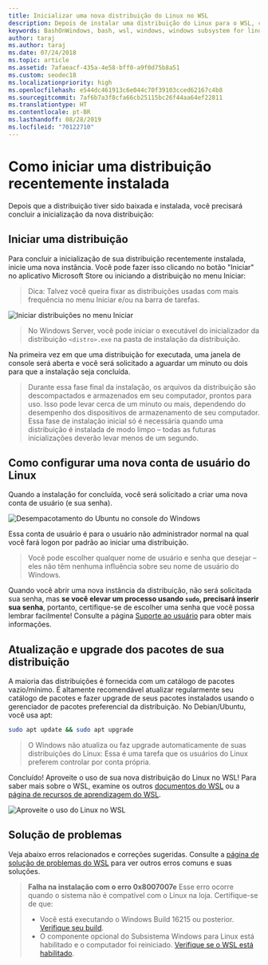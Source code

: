 ```yaml
---
title: Inicializar uma nova distribuição do Linux no WSL
description: Depois de instalar uma distribuição do Linux para o WSL, conclua a inicialização seguindo estas etapas simples
keywords: BashOnWindows, bash, wsl, windows, windows subsystem for linux, windowssubsystem, ubuntu, debian, suse, windows 10
author: taraj
ms.author: taraj
ms.date: 07/24/2018
ms.topic: article
ms.assetid: 7afaeacf-435a-4e58-bff0-a9f0d75b8a51
ms.custom: seodec18
ms.localizationpriority: high
ms.openlocfilehash: e544dc461913c6e044c70f39103cced62167c4b8
ms.sourcegitcommit: 7af6b7a3f8cfa66cb25115bc26f44aa64ef22811
ms.translationtype: HT
ms.contentlocale: pt-BR
ms.lasthandoff: 08/28/2019
ms.locfileid: "70122710"
---
```

# <a name="initializing-a-newly-installed-distro"></a>Como iniciar uma distribuição recentemente instalada
Depois que a distribuição tiver sido baixada e instalada, você precisará concluir a inicialização da nova distribuição:

## <a name="launch-a-distro"></a>Iniciar uma distribuição
Para concluir a inicialização de sua distribuição recentemente instalada, inicie uma nova instância. Você pode fazer isso clicando no botão "Iniciar" no aplicativo Microsoft Store ou iniciando a distribuição no menu Iniciar:

> Dica: Talvez você queira fixar as distribuições usadas com mais frequência no menu Iniciar e/ou na barra de tarefas.

![Iniciar distribuições no menu Iniciar](media/start-menu.png)

> No Windows Server, você pode iniciar o executável do inicializador da distribuição `<distro>.exe` na pasta de instalação da distribuição.

Na primeira vez em que uma distribuição for executada, uma janela de console será aberta e você será solicitado a aguardar um minuto ou dois para que a instalação seja concluída.

> Durante essa fase final da instalação, os arquivos da distribuição são descompactados e armazenados em seu computador, prontos para uso. Isso pode levar cerca de um minuto ou mais, dependendo do desempenho dos dispositivos de armazenamento de seu computador. Essa fase de instalação inicial só é necessária quando uma distribuição é instalada de modo limpo – todas as futuras inicializações deverão levar menos de um segundo.

## <a name="setting-up-a-new-linux-user-account"></a>Como configurar uma nova conta de usuário do Linux

Quando a instalação for concluída, você será solicitado a criar uma nova conta de usuário (e sua senha). 

![Desempacotamento do Ubuntu no console do Windows](media/UbuntuInstall.png)

Essa conta de usuário é para o usuário não administrador normal na qual você fará logon por padrão ao iniciar uma distribuição.

> Você pode escolher qualquer nome de usuário e senha que desejar – eles não têm nenhuma influência sobre seu nome de usuário do Windows. 

Quando você abrir uma nova instância da distribuição, não será solicitada sua senha, mas **se você elevar um processo usando `sudo`, precisará inserir sua senha**, portanto, certifique-se de escolher uma senha que você possa lembrar facilmente! Consulte a página [Suporte ao usuário](user-support.md) para obter mais informações.

## <a name="update--upgrade-your-distros-packages"></a>Atualização e upgrade dos pacotes de sua distribuição

A maioria das distribuições é fornecida com um catálogo de pacotes vazio/mínimo. É altamente recomendável atualizar regularmente seu catálogo de pacotes e fazer upgrade de seus pacotes instalados usando o gerenciador de pacotes preferencial da distribuição. No Debian/Ubuntu, você usa apt:

```bash
sudo apt update && sudo apt upgrade
```

> O Windows não atualiza ou faz upgrade automaticamente de suas distribuições do Linux: Essa é uma tarefa que os usuários do Linux preferem controlar por conta própria.

Concluído! Aproveite o uso de sua nova distribuição do Linux no WSL! Para saber mais sobre o WSL, examine os outros [documentos do WSL](https://aka.ms/wsldocs) ou a [página de recursos de aprendizagem do WSL](https://aka.ms/learnwsl).

![Aproveite o uso do Linux no WSL](media/linux-on-wsl.png)

## <a name="troubleshooting"></a>Solução de problemas

Veja abaixo erros relacionados e correções sugeridas. Consulte a [página de solução de problemas do WSL](troubleshooting.md) para ver outros erros comuns e suas soluções.

> **Falha na instalação com o erro 0x8007007e** Esse erro ocorre quando o sistema não é compatível com o Linux na loja.  Certifique-se de que:
> * Você está executando o Windows Build 16215 ou posterior. [Verifique seu build](troubleshooting.md#check-your-build-number).
> * O componente opcional do Subsistema Windows para Linux está habilitado e o computador foi reiniciado.  [Verifique se o WSL está habilitado](troubleshooting.md#confirm-wsl-is-enabled).
